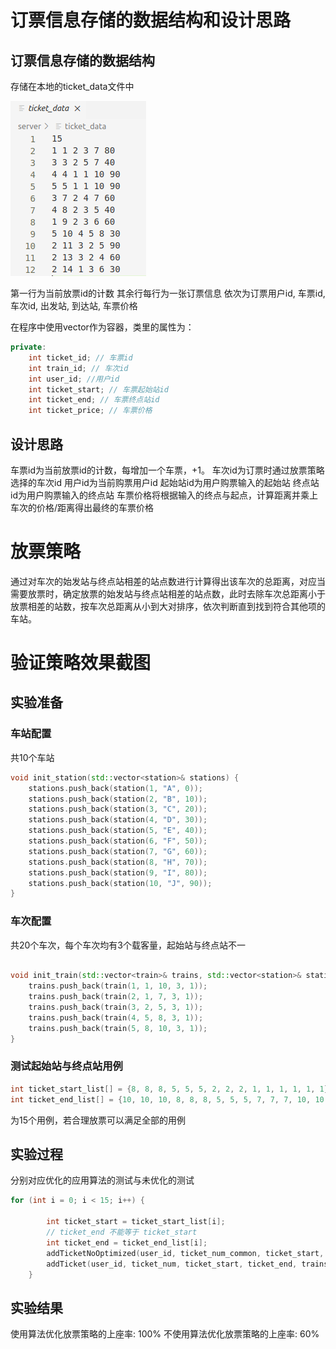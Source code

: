 # 订票信息存储的数据结构和设计思路

## 订票信息存储的数据结构

存储在本地的ticket_data文件中

![image-20221213175544441](设计思路与放票策略.assets/image-20221213175544441.png)

第一行为当前放票id的计数
其余行每行为一张订票信息
依次为订票用户id, 车票id, 车次id, 出发站, 到达站, 车票价格

在程序中使用vector作为容器，类里的属性为：

```c++
private:
    int ticket_id; // 车票id
    int train_id; // 车次id
    int user_id; //用户id
    int ticket_start; // 车票起始站id
    int ticket_end; // 车票终点站id
    int ticket_price; // 车票价格
```

## 设计思路

车票id为当前放票id的计数，每增加一个车票，+1。
车次id为订票时通过放票策略选择的车次id
用户id为当前购票用户id
起始站id为用户购票输入的起始站
终点站id为用户购票输入的终点站
车票价格将根据输入的终点与起点，计算距离并乘上车次的价格/距离得出最终的车票价格

# 放票策略

通过对车次的始发站与终点站相差的站点数进行计算得出该车次的总距离，对应当需要放票时，确定放票的始发站与终点站相差的站点数，此时去除车次总距离小于放票相差的站数，按车次总距离从小到大对排序，依次判断直到找到符合其他项的车站。

# 验证策略效果截图

## 实验准备

### 车站配置

共10个车站

```c++
void init_station(std::vector<station>& stations) {
    stations.push_back(station(1, "A", 0));
    stations.push_back(station(2, "B", 10));
    stations.push_back(station(3, "C", 20));
    stations.push_back(station(4, "D", 30));
    stations.push_back(station(5, "E", 40));
    stations.push_back(station(6, "F", 50));
    stations.push_back(station(7, "G", 60));
    stations.push_back(station(8, "H", 70));
    stations.push_back(station(9, "I", 80));
    stations.push_back(station(10, "J", 90));
}
```

### 车次配置

共20个车次，每个车次均有3个载客量，起始站与终点站不一

```c++

void init_train(std::vector<train>& trains, std::vector<station>& stations) {
    trains.push_back(train(1, 1, 10, 3, 1));
    trains.push_back(train(2, 1, 7, 3, 1));
    trains.push_back(train(3, 2, 5, 3, 1));
    trains.push_back(train(4, 5, 8, 3, 1));
    trains.push_back(train(5, 8, 10, 3, 1));
}
```

### 测试起始站与终点站用例

```c++
int ticket_start_list[] = {8, 8, 8, 5, 5, 5, 2, 2, 2, 1, 1, 1, 1, 1, 1};
int ticket_end_list[] = {10, 10, 10, 8, 8, 8, 5, 5, 5, 7, 7, 7, 10, 10, 10};
```

为15个用例，若合理放票可以满足全部的用例

## 实验过程

分别对应优化的应用算法的测试与未优化的测试

```c++
for (int i = 0; i < 15; i++) {
        
        int ticket_start = ticket_start_list[i];
        // ticket_end 不能等于 ticket_start
        int ticket_end = ticket_end_list[i];
        addTicketNoOptimized(user_id, ticket_num_common, ticket_start, ticket_end, trains, tickets_common, stations);
        addTicket(user_id, ticket_num, ticket_start, ticket_end, trains_common, tickets, stations);
    }
```

## 实验结果

使用算法优化放票策略的上座率: 100%
不使用算法优化放票策略的上座率: 60%